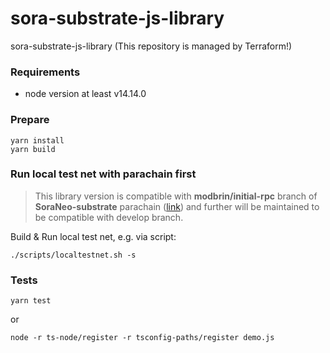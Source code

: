 # sora-substrate-js-library
sora-substrate-js-library (This repository is managed by Terraform!)

### Requirements
* node version at least v14.14.0

### Prepare
```
yarn install
yarn build
```

### Run local test net with parachain first

> This library version is compatible with **modbrin/initial-rpc** branch of **SoraNeo-substrate** parachain ([link](https://github.com/soramitsu/SoraNeo-substrate/tree/modbrin/initial-rpc)) and further will be maintained to be compatible with develop branch.

Build & Run local test net, e.g. via script:
```
./scripts/localtestnet.sh -s
```

### Tests
```
yarn test
```
or
```
node -r ts-node/register -r tsconfig-paths/register demo.js
```
